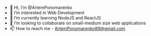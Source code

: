 - 👋 Hi, I’m @ArtemPonomarenko
- 👀 I’m interested in Web Development
- 🌱 I’m currently learning NodeJS and ReactJS
- 💞️ I’m looking to collaborate on small-medium size web applications
- 📫 How to reach me - ArtemPonomarenko89@gmail.com

<!---
ArtemPonomarenko/ArtemPonomarenko is a ✨ special ✨ repository because its `README.md` (this file) appears on your GitHub profile.
You can click the Preview link to take a look at your changes.
--->
